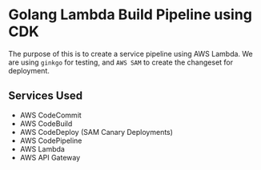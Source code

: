 # Golang Lambda Build Pipeline using CDK

The purpose of this is to create a service pipeline using AWS Lambda. We are using `ginkgo` for testing, and `AWS SAM` to create the changeset for deployment.

## Services Used
- AWS CodeCommit
- AWS CodeBuild
- AWS CodeDeploy (SAM Canary Deployments)
- AWS CodePipeline
- AWS Lambda
- AWS API Gateway
